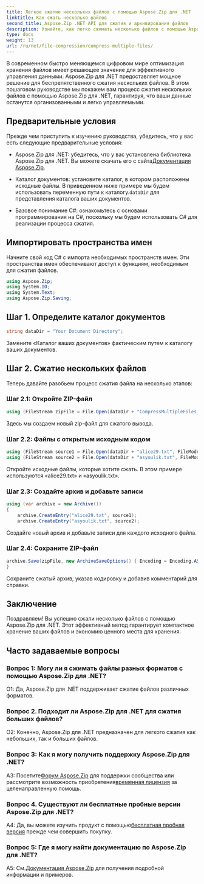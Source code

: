 ```yaml
---
title: Легкое сжатие нескольких файлов с помощью Aspose.Zip для .NET
linktitle: Как сжать несколько файлов
second_title: Aspose.Zip .NET API для сжатия и архивирования файлов
description: Узнайте, как легко сжимать несколько файлов с помощью Aspose.Zip для .NET. Оптимизируйте хранилище и улучшите управление файлами с помощью этого подробного руководства.
type: docs
weight: 13
url: /ru/net/file-compression/compress-multiple-files/
---
```

В современном быстро меняющемся цифровом мире оптимизация хранения файлов имеет решающее значение для эффективного управления данными. Aspose.Zip для .NET предоставляет мощное решение для беспрепятственного сжатия нескольких файлов. В этом пошаговом руководстве мы покажем вам процесс сжатия нескольких файлов с помощью Aspose.Zip для .NET, гарантируя, что ваши данные останутся организованными и легко управляемыми.

## Предварительные условия

Прежде чем приступить к изучению руководства, убедитесь, что у вас есть следующие предварительные условия:

-  Aspose.Zip для .NET: убедитесь, что у вас установлена библиотека Aspose.Zip для .NET. Вы можете скачать его с сайта[Документация Aspose.Zip](https://reference.aspose.com/zip/net/).

-  Каталог документов: установите каталог, в котором расположены исходные файлы. В приведенном ниже примере мы будем использовать переменную пути к каталогу.`dataDir` для представления каталога ваших документов.

- Базовое понимание C#: ознакомьтесь с основами программирования на C#, поскольку мы будем использовать C# для реализации процесса сжатия.

## Импортировать пространства имен

Начните свой код C# с импорта необходимых пространств имен. Эти пространства имен обеспечивают доступ к функциям, необходимым для сжатия файлов.

```csharp
using Aspose.Zip;
using System.IO;
using System.Text;
using Aspose.Zip.Saving;
```

## Шаг 1. Определите каталог документов

```csharp
string dataDir = "Your Document Directory";
```

Замените «Каталог ваших документов» фактическим путем к каталогу ваших документов.

## Шаг 2. Сжатие нескольких файлов

Теперь давайте разобьем процесс сжатия файла на несколько этапов:

### Шаг 2.1: Откройте ZIP-файл

```csharp
using (FileStream zipFile = File.Open(dataDir + "CompressMultipleFiles_out.zip", FileMode.Create))
```

Здесь мы создаем новый zip-файл для сжатого вывода.

### Шаг 2.2: Файлы с открытым исходным кодом

```csharp
using (FileStream source1 = File.Open(dataDir + "alice29.txt", FileMode.Open, FileAccess.Read))
using (FileStream source2 = File.Open(dataDir + "asyoulik.txt", FileMode.Open, FileAccess.Read))
```

Откройте исходные файлы, которые хотите сжать. В этом примере используются «alice29.txt» и «asyoulik.txt».

### Шаг 2.3: Создайте архив и добавьте записи

```csharp
using (var archive = new Archive())
{
    archive.CreateEntry("alice29.txt", source1);
    archive.CreateEntry("asyoulik.txt", source2);
```

Создайте новый архив и добавьте записи для каждого исходного файла.

### Шаг 2.4: Сохраните ZIP-файл

```csharp
archive.Save(zipFile, new ArchiveSaveOptions() { Encoding = Encoding.ASCII, ArchiveComment = "There are two poems from Canterbury corpus" });
}
```

Сохраните сжатый архив, указав кодировку и добавив комментарий для справки.

## Заключение

Поздравляем! Вы успешно сжали несколько файлов с помощью Aspose.Zip для .NET. Этот эффективный метод гарантирует компактное хранение ваших файлов и экономию ценного места для хранения.

## Часто задаваемые вопросы

### Вопрос 1: Могу ли я сжимать файлы разных форматов с помощью Aspose.Zip для .NET?

О1: Да, Aspose.Zip для .NET поддерживает сжатие файлов различных форматов.

### Вопрос 2. Подходит ли Aspose.Zip для .NET для сжатия больших файлов?

О2: Конечно, Aspose.Zip для .NET предназначен для легкого сжатия как небольших, так и больших файлов.

### Вопрос 3: Как я могу получить поддержку Aspose.Zip для .NET?

 A3: Посетите[Форум Aspose.Zip](https://forum.aspose.com/c/zip/37) для поддержки сообщества или рассмотрите возможность приобретения[временная лицензия](https://purchase.aspose.com/temporary-license/) за целенаправленную помощь.

### Вопрос 4. Существуют ли бесплатные пробные версии Aspose.Zip для .NET?

 A4: Да, вы можете изучить продукт с помощью[бесплатная пробная версия](https://releases.aspose.com/zip/net) прежде чем совершить покупку.

### Вопрос 5: Где я могу найти документацию по Aspose.Zip для .NET?

 A5: См.[Документация Aspose.Zip](https://reference.aspose.com/zip/net/) для получения подробной информации и примеров.